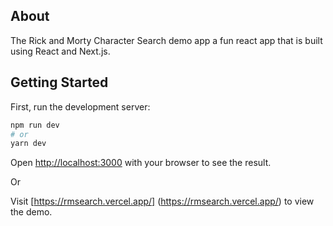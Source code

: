 ## About
The Rick and Morty Character Search demo app a fun react app that is built using React and Next.js. 

## Getting Started

First, run the development server:

```bash
npm run dev
# or
yarn dev
```

Open [http://localhost:3000](http://localhost:3000) with your browser to see the result.

Or

Visit [https://rmsearch.vercel.app/] (https://rmsearch.vercel.app/) to view the demo.

